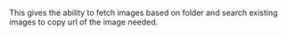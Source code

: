 This gives the ability to fetch images based on folder and search existing images to copy url of the image needed.
